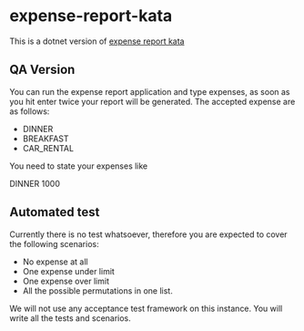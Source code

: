# expense-report-kata

This is a dotnet version of [expense report kata](https://github.com/christianhujer/expensereport)

## QA Version

You can run the expense report application and type expenses, as soon as you hit enter twice your report will be generated.
The accepted expense are as follows:
- DINNER 
- BREAKFAST 
- CAR_RENTAL

You need to state your expenses like 

DINNER 1000

## Automated test

Currently there is no test whatsoever, therefore you are expected to cover the following scenarios:
- No expense at all
- One expense under limit
- One expense over limit
- All the possible permutations in one list.

We will not use any acceptance test framework on this instance. You will write all the tests and scenarios.



